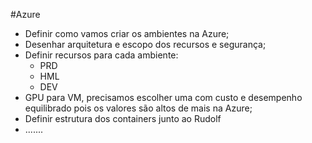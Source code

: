 #Azure 

- Definir como vamos criar os ambientes na Azure;
- Desenhar arquitetura e escopo dos recursos e segurança;
- Definir recursos para cada ambiente:
	- PRD
	- HML
	- DEV
- GPU para VM, precisamos escolher uma com custo e desempenho equilibrado pois os valores são altos de mais na Azure;
- Definir estrutura dos containers junto ao Rudolf 
- .......